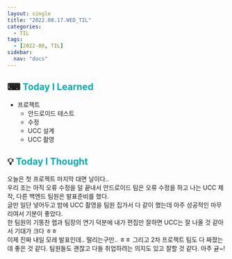 ```yaml
---
layout: single
title: "2022.08.17.WED_TIL"
categories:
  - TIL
tags:
  - [2022-08, TIL]
sidebar:
  nav: "docs"
---
```


## ⌨ <a style="color:#00adb5">Today I Learned</a>

- 프로젝트
  - 안드로이드 테스트
  - 수정
  - UCC 설계
  - UCC 촬영

## 💡 <a style="color:#00adb5">Today I Thought</a>

오늘은 첫 프로젝트 마지막 대면 날이다..<br>
우리 조는 아직 오류 수정을 덜 끝내서 안드로이드 팀은 오류 수정을 하고 나는 UCC 제작, 다른 백엔드 팀원은 발표준비를 했다.<br>
글만 일단 넣어두고 밤에 UCC 촬영을 팀원 집가서 다 같이 했는데 아주 성공적인 마무리여서 기분이 좋았다.<br>
한 팀원의 기똥찬 랩과 팀장의 연기 덕분에 내가 편집만 잘하면 UCC는 잘 나올 것 같아서 기대가 크다 ㅎㅎ<br>
이제 진짜 내일 모레 발표인데.. 떨리는구만.. ㅎㅎ 그리고 2차 프로젝트 팀도 다 짜졌는데 좋은 것 같다. 팀원들도 괜찮고 다들 취업하려는 의지도 있고 잘할 것 같다. 아주 귣~!